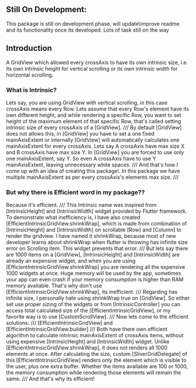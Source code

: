 ## Still On Development:
This package is still on development phase, will update\improve readme and its functionality once its developed.
Lots of task still on the way

## Introduction

A GridView which allowed every crossAxis to have its own intrinsic size, i.e.
its own intrinsic height for vertical scrolling or its own intrinsic width for horizontal scrolling.
### What is Intrinsic?
Lets say, you are using GridView with vertical scrolling, in this case crossAxis means every Row.
Lets assume that every Row's element have its own different height, and while rendering a specific Row,
you want to set height of the maximum element of that specific Row,
that's called setting intrinsic size of every crossAxis of a [GridView].
///
By default [GridView] does not allows this, in [GridView] you have to set a one fixed mainAxisExtent
or internally [GridView] will automatically calculates one mainAxisExtent for every crossAxis.
Lets say A crossAxis have max size X and B crossAxis have max size Y.
In [GridView] you are forced to use only one mainAxisExtent, say Y.
So even A crossAxis have to use Y mainAxisExtent, leaving unnecessary white spaces.
///
And that's how I come up with an idea of creating this package!.
In this package we have multiple mainAxisExtent as per every crossAxis's elements max size.
///
### But why there is Efficient word in my package??
Because it's efficient.
///
This Intrinsic name was inspired from [IntrinsicHeight] and [IntrinsicWidth] widget provided by Flutter framework.
To demonstrate what inefficiency is, I have also created [EfficientIntrinsicGridView.shrinkWrap],
which is made from combination of [IntrinsicHeight] and [IntrinsicWidth]
on scrollable [Row] and [Column] to render the gridview.
I have named it shrinkWrap, because most of new developer learns about shrinkWrap
when flutter is throwing has infinite size error on Scrolling item.
This widget prevents that error.
///
But lets say there are 1000 items on a [GridView], [IntrinsicHeight] and [IntrinsicWidth] are already an expensive widget,
and when you are using [EfficientIntrinsicGridView.shrinkWrap] you are rendering all the expensive 1000 widgets at once.
Huge memory will be used by the app, sometimes your app can even crash
if your memory consumption is higher than RAM memory available.
That's why don't use [EfficientIntrinsicGridView.shrinkWrap], its inefficient.
///
Regarding has infinite size, I personally hate using shrinkWrap true on [GridView].
So either set use proper sizing of the widgets or from [IntrinsicController]
you can access total calculated size of the [EfficientIntrinsicGridView],
or my favorite way is to use [CustomScrollView].
///
Now lets come to the efficient solutions:
///
[EfficientIntrinsicGridView] and [EfficientIntrinsicGridView.builder]
///
Both have there own efficient algorithm to calculate intrinsic mainAxisExtent of crossAxis items,
without using expensive [IntrinsicHeight] and [IntrinsicWidth] widget.
Unlike [EfficientIntrinsicGridView.shrinkWrap], it does not renders all 1000 elements at once.
After calculating the size, custom [SliverGridDelegate] of this [EfficientIntrinsicGridView]
renders only the element which is visible to the user, plus one extra buffer.
Whether the items available are 100 or 1000, the memory consumption
while rendering those elements will remain the same.
///
And that's why its efficient!
